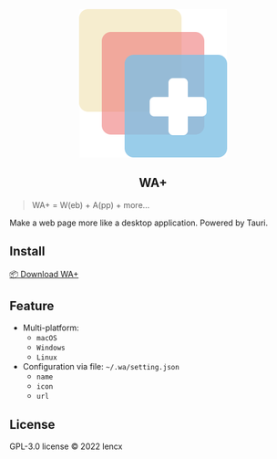 <p align="center">
  <img src="./src/assets/logo.svg" />
  <h2 align="center">WA+</h2>
</p>

> WA+ = W(eb) + A(pp) + more...

Make a web page more like a desktop application. Powered by Tauri.

## Install

[📦 Download WA+](https://github.com/lencx/WA/releases)

## Feature

- Multi-platform:
  - `macOS`
  - `Windows`
  - `Linux`
- Configuration via file: `~/.wa/setting.json`
  - `name`
  - `icon`
  - `url`

## License

GPL-3.0 license © 2022 lencx
